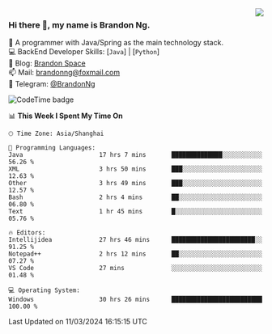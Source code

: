 <img  align="right" src="https://github-readme-stats-brandon0824.vercel.app/api/top-langs/?username=brandon0824&layout=compact">

### Hi there 👋, my name is Brandon Ng.

🌱 A programmer with Java/Spring as the main technology stack.  
💻 BackEnd Developer Skills: [`Java`] | [`Python`]  
📝 Blog: [Brandon Space](https://brandonng.tech)  
📫 Mail: brandonng@foxmail.com  
📰 Telegram: [@BrandonNg](https://t.me/BrandonNg24)  

![CodeTime badge](https://img.shields.io/endpoint?style=flat-square&url=https%3A%2F%2Fapi.codetime.dev%2Fshield%3Fid%3D128%26project%3D%26in%3D604800000)

<!--START_SECTION:waka-->
📊 **This Week I Spent My Time On** 

```text
🕑︎ Time Zone: Asia/Shanghai

💬 Programming Languages: 
Java                     17 hrs 7 mins       ██████████████░░░░░░░░░░░   56.26 % 
XML                      3 hrs 50 mins       ███░░░░░░░░░░░░░░░░░░░░░░   12.63 % 
Other                    3 hrs 49 mins       ███░░░░░░░░░░░░░░░░░░░░░░   12.57 % 
Bash                     2 hrs 4 mins        ██░░░░░░░░░░░░░░░░░░░░░░░   06.80 % 
Text                     1 hr 45 mins        █░░░░░░░░░░░░░░░░░░░░░░░░   05.76 % 

🔥 Editors: 
Intellijidea             27 hrs 46 mins      ███████████████████████░░   91.25 % 
Notepad++                2 hrs 12 mins       ██░░░░░░░░░░░░░░░░░░░░░░░   07.27 % 
VS Code                  27 mins             ░░░░░░░░░░░░░░░░░░░░░░░░░   01.48 % 

💻 Operating System: 
Windows                  30 hrs 26 mins      █████████████████████████   100.00 % 
```


 Last Updated on 11/03/2024 16:15:15 UTC
<!--END_SECTION:waka-->
